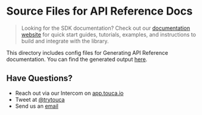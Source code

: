# Source Files for API Reference Docs

> Looking for the SDK documentation? Check out our
> [documentation website](https://touca.io/docs/sdk/cpp/quickstart) for quick
> start guides, tutorials, examples, and instructions to build and integrate
> with the library.

This directory includes config files for Generating API Reference documentation.
You can find the generated output
[here](https://touca.io/docs/external/sdk/cpp/index.html).

## Have Questions?

- Reach out via our Intercom on [app.touca.io](https://app.touca.io)
- Tweet at [@trytouca](https://twitter.com/trytouca)
- Send us an [email](mailto:hello@touca.io)
